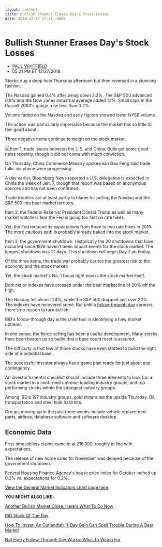 ```yaml
---
layout: content
title: Bullish Stunner Erases Day's Stock Losses
date: 2018-12-27 17:21 -0800
---
```



Bullish Stunner Erases Day's Stock Losses
==========================================




* [PAUL WHITFIELD](https://www.investors.com/author/whitfieldp/ "Posts by PAUL WHITFIELD")
* 05:21 PM ET 12/27/2018




Stocks dug a deep hole Thursday afternoon but then reversed in a stunning fashion.




The Nasdaq gained 0.4% after being down 3.3%. The S&P 500 advanced 0.9% and the Dow Jones industrial average added 1.1%. Small caps in the Russell 2000's gauge rose less than 0.2%.


Volume faded on the Nasdaq and early figures showed lower NYSE volume.


The action was particularly impressive because the market has so little to feel good about.


Three negative items continue to weigh on the stock market.


![](https://www.investors.com/wp-content/uploads/2018/12/MP122718-268x300.jpg)Item 1, trade issues between the U.S. and China: Bulls got some good news recently, though it did not come with much conviction.


On Thursday, China Commerce Ministry spokesman Gao Feng said trade talks via phone were progressing.


A day earlier, Bloomberg News reported a U.S. delegation is expected in China the week of Jan. 7, though that report was based on anonymous sources and has not been confirmed.


Trade troubles are at least partly to blame for pulling the Nasdaq and the S&P 500 into bear market territory.


Item 2, the Federal Reserve: President Donald Trump as well as many market watchers fear the Fed is going too fast on rate hikes.


Yet, the Fed reduced its expectations from three to two rate hikes in 2019. The more cautious path is probably already baked into the stock market.


Item 3, the government shutdown: Historically the 20 shutdowns that have occurred since 1976 haven't been impact events for the stock market. The longest shutdown was 21 days. This shutdown will begin Day 7 on Friday.


Of the three items, the trade war probably carries the greatest risk to the economy and the stock market.


Yet, the stock market's No. 1 focus right now is the stock market itself.


Both major indexes have crossed under the bear market line of 20% off the high.


The Nasdaq fell almost 24%, while the S&P 500 dropped just over 20%. The indexes have recovered some. But until a [follow-through day](https://www.investors.com/how-to-invest/investors-corner/how-to-find-next-stock-market-bottom/) appears, there's no reason to turn bullish.


IBD's follow-through day is the chief tool in identifying a new market uptrend.


In one sense, the fierce selling has been a useful development. Many stocks have been beaten up so badly that a base count reset is assured.


The difficulty is that few of those stocks have even started to build the right side of a potential base.


The successful investor always has a game plan ready for just about any contingency.


An investor's mental checklist should include three elements to look for: a stock market in a confirmed uptrend; leading industry groups; and top-performing stocks within the strongest industry groups.


Among IBD's 197 industry groups, gold miners led the upside Thursday. Oil, transportation and steel took hard hits.


Groups moving up in the past three weeks include vehicle replacement parts, airlines, database software and software desktop.


Economic Data
-------------


First-time jobless claims came in at 216,000, roughly in line with expectations.


The release of new home sales for November was delayed because of the government shutdown.


Federal Housing Finance Agency's house price index for October inched up 0.3% vs. expectations for 0.2%.


[View the General Market Indicators chart page here](https://www.investors.com/wp-content/uploads/2018/12/IBD2712152454GMI.pdf).


**YOU MIGHT ALSO LIKE:**


[Another Bullish Market Close: Here's What To Do Now](https://www.investors.com/market-trend/stock-market-today/dow-jones-futures-stock-market-rally/)


[IBD Stock Of The Day](https://www.investors.com/research/ibd-stock-of-the-day/deckers-stock-bullish-bear-market-deckers-earnings/)


[How To Invest: An Outlandish, 1-Day Gain Can Spell Trouble During A Bear Market](https://www.investors.com/how-to-invest/investors-corner/bear-market-stocks-big-one-day-gain/)


[Not Every Follow-Through Day Works: What To Watch For](https://www.investors.com/how-to-invest/investors-corner/not-every-market-follow-through-works-2-red-flags-to-watch-for/)





